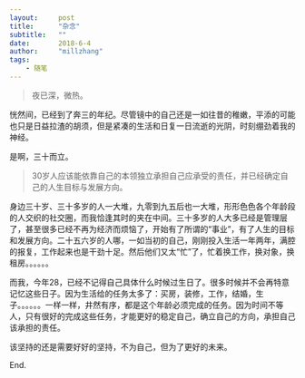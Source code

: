 ```yaml
---
layout:     post
title:      "杂念"
subtitle:   ""
date:       2018-6-4
author:     "millzhang"
tags:
    - 随笔
---
```


> 夜已深，微热。

恍然间，已经到了奔三的年纪。尽管镜中的自己还是一如往昔的稚嫩，平添的可能也只是日益拉渣的胡须，但是紧凑的生活和日复一日流逝的光阴，时刻绷劲着我的神经。

是啊，三十而立。

> 30岁人应该能依靠自己的本领独立承担自己应承受的责任，并已经确定自己的人生目标与发展方向。

身边三十岁、三十多岁的人一大堆，九零到九五后也一大堆，形形色色各个年龄段的人交织的社交圈，而我恰逢其时的夹在中间。三十多岁的人大多已经是管理层了，甚至很多已经不再为经济而烦恼了，开始有了所谓的“事业”，有了人生的目标和发展方向。二十五六岁的人哪，一如当初的自己，刚刚投入生活一年两年，满腔的报复，工作起来也是干劲十足。然后他们又太“忙”了，忙着换工作，换对象，换租房。。。。。。

而我，今年28，已经不记得自己具体什么时候过生日了。很多时候并不会再特意记忆这些日子。因为生活给的任务太多了：买房，装修，工作，结婚，生子。。。。。。一样一样，井然有序，都是这个年龄必须完成的任务。因为时间不等人，只有很好的完成这些任务，才能更好的稳定自己，确立自己的方向，承担自己该承担的责任。

该坚持的还是需要好好的坚持，不为自己，但为了更好的未来。

End.